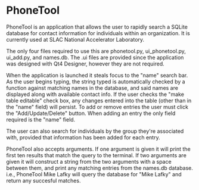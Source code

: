 PhoneTool
=========

PhoneTool is an application that allows the user to rapidly search a SQLite database for contact information for individuals within an organization.  It is currently used at SLAC National Accelerator Laboratory.

The only four files required to use this are phonetool.py, ui_phonetool.py, ui_add.py, and names.db.  The .ui files are provided since the application was designed with Qt4 Designer, however they are not required.

When the application is launched it steals focus to the "name" search bar.  As the user begins typing, the string typed is automatically checked by a function against matching names in the database, and said names are displayed along with available contact info.  If the user checks the "make table editable" check box, any changes entered into the table (other than in the "name" field) will persist.  To add or remove entries the user must click the "Add/Update/Delete" button.  When adding an entry the only field required is the "name" field.

The user can also search for individuals by the group they're associated with, provided that information has been added for each entry.

PhoneTool also accepts arguments.  If one argument is given it will print the first ten results that match the query to the terminal.  If two arguments are given it will construct a string from the two arguments with a space between them, and print any matching entries from the names.db database.  i.e., PhoneTool Mike Lafky will query the database for "Mike Lafky" and return any succesful matches.
